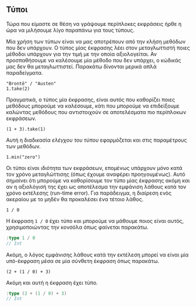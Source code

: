 ## Τύποι

Τώρα που είμαστε σε θέση να γράψουμε περίπλοκες εκφράσεις ήρθε η ώρα να μιλήσουμε λίγο παραπάνω για τους τύπους.

Μία χρήση των τύπων είναι να μας αποτρέπουν από την κλήση μεθόδων που δεν υπάρχουν. Ο τύπος μίας έκφρασης λέει στον μεταγλωττιστή ποιες μέθοδοι υπάρχουν για την τιμή με την οποία αξιολογείται. Αν προσπαθήσουμε να καλέσουμε μία μέθοδο που δεν υπάρχει, ο κώδικάς μας δεν θα μεταγλωττιστεί. Παρακάτω δίνονται μερικά απλά παραδείγματα.

```tut:fail:book
"Brontë" / "Austen"
1.take(2)
```

Πραγματικά, ο τύπος μία έκφρασης, είναι αυτός που καθορίζει ποιες μεθόδους μπορούμε να καλέσουμε, κάτι που μπορούμε να επιδείξουμε καλώντας μεθόδους που αντιστοιχούν σε αποτελέσματα πιο περίπλοκων εκφράσεων.

```tut:fail:book
(1 + 3).take(1)
```

Αυτή η διαδικασία *ελέγχου του τύπου* εφαρμόζεται και στις παραμέτρους των μεθόδων.

```tut:fail:book
1.min("zero")
```

Οι τύποι είναι ιδιότητα των εκφράσεων, επομένως υπάρχουν μόνο κατά τον χρόνο μεταγλώττισης (όπως έχουμε αναφέρει προηγουμένως). Αυτό σημαίνει ότι μπορούμε να καθορίσουμε τον τύπο μίας έκφρασης ακόμη και αν η αξιολόγισή της έχει ως αποτέλεσμα την εμφάνιση λάθους κατά τον χρόνο εκτέλεσης (run-time error). Για παράδειγμα, η διαίρεση ενός ακεραίου με το μηδέν θα προκαλέσει ένα τέτοιο λάθος.

```tut:fail:book
1 / 0
```

Η έκφραση `1 / 0` έχει τύπο και μπορούμε να μάθουμε ποιος είναι αυτός, χρησιμοποιώντας την κονσόλα όπως φαίνεται παρακάτω.

```scala
:type 1 / 0
// Int
```

Ακόμη, ο λόγος εμφάνισης λάθους κατά την εκτέλεση μπορεί να είναι μία υπό-έκφραση μέσα σε μία σύνθετη έκφραση όπως παρακάτω.

```tut:fail:book
(2 + (1 / 0) + 3)
```

Ακόμη και αυτή η έκφραση έχει τύπο.

```scala
:type (2 + (1 / 0) + 3)
// Int
```
